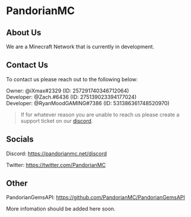 # PandorianMC

## About Us

We are a Minecraft Network that is currently in development.

## Contact Us 

To contact us please reach out to the following below:

Owner: @iXmax#2329 (ID: 257291740346712064)    
Developer: @Zach.#6436 (ID: 275139023394177024)    
Developer: @RyanMoodGAMING#7386 (ID: 531386361748520970)

> If for whatever reason you are unable to reach us please create a support ticket on our [discord](https://pandorianmc.net/discord).

## Socials 

Discord: https://pandorianmc.net/discord

Twitter: https://twitter.com/PandorianMC

## Other

PandorianGemsAPI: https://github.com/PandorianMC/PandorianGemsAPI

More infomation should be added here soon.
